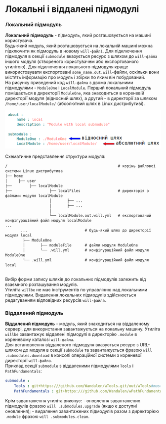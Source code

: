 # Локальні і віддалені підмодулі

### <a name="local-submodule"></a> Локальний підмодуль  
**Локальний підмодуль** - підмодуль, який розташовується на машині користувача.  
Будь-який модуль, який розташовується на локальній машині можна підключити як підмодуль в новому `will-файлі`. Для підключення підмодуля в секції `submodule` вказується ресурс з шляхом до `will-файла` іншого модуля (створеного користувачем або експортованого утилітою). Для підключення локального підмодуля краще використовувати експортовані `some_name.out.will`-файли, оскільки вони містять інформацію про модуль і збірки по яким він побудований.  
На рисунку приведений код `will-файла` з двома локальними підмодулями - `ModuleOne` i `LocalModule`. Перший локальний підмодуль поміщається в директорії `ModuleOne`, яка знаходиться в кореневій директорії модуля (відносний шлях), а другий - в директорії за шляхом `/home/user/localModule/` (абсолютний шлях в Linux дистрибутиві).

![local.png](./Images/local.png)

Схематичне представлення структури модуля:   

```
/                                                  # корінь файлової системи Linux дистрибутива
├── home                            
│     ├── user                      
├──        ├── localModule
├──                 ├── localFiles                 # директорія з файлами модуля localModule 
                    │       ├── ...
                    │       ├── ...
                    │
                    └── localModule.out.will.yml   # експортований конфігураційний файл модуля localModule 
... 
       ...                          # будь-який шлях до директорії модуля local
        ├── ModuleOne               
        │       ├── moduleFile      # файли модуля ModuleOne 
        │       └── .will.yml       # конфігураційний файл модуля ModuleOne
        └── .will.yml               # конфігураційний файл модуля local
        
```  

Вибір форми запису шляхів до локальних підмодулів залежить від взаємного розташування модулів.  
Утиліта `willbe` не має інструментів по управлінню над локальними підмодулями. Видалення локальних підмодулів здійснюється редагуванням відповідних ресурсів `will-файла`. 

### <a name="remote-submodule"></a> Віддалений підмодуль  
**Віддалений підмодуль** - модуль, який знаходиться на віддаленому сервері, для використання завантажується на локальну машину. Утиліта `willbe` завантажує віддалені підмодулі в директорію `.module` в кореневому каталозі `will-файлa`.  
Для встановлення віддаленого підмодуля вказується ресурс з URL-шляхом до модуля в секції `submodule` та завантажується фразою `will .submodules.download` в консолі операційної системи з кореневої директорії `will-файла`.  
Приклад секції `submodule` з віддаленими підмодулями `Tools` i `PathFundamentals`:  

```yaml
submodule :
    Tools : git+https:///github.com/Wandalen/wTools.git/out/wTools#master
    PathFundamentals : git+https:///github.com/Wandalen/wPathFundamentals.git/out/wPathFundamentals#master

```

Крім завантаження утиліта виконує:
\- оновлення завантажених підмодулів фразою `will .submodules.upgrade` (якщо є доступні оновлення);
\- видалення завантажених підмодулів разом з директорією `.module` фразою `will .submodules.clean`.